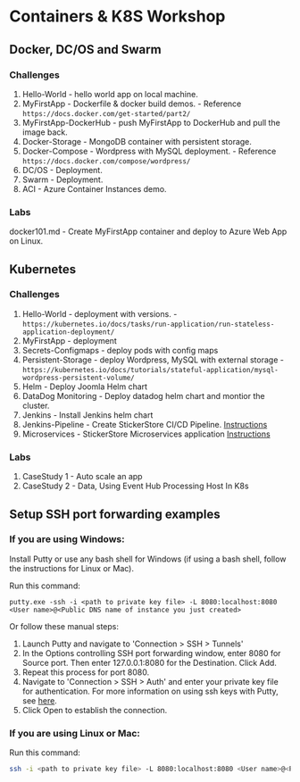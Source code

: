 # Containers & K8S Workshop

## Docker, DC/OS and Swarm

### Challenges

1. Hello-World - hello world app on local machine.
2. MyFirstApp - Dockerfile & docker build demos. - Reference `https://docs.docker.com/get-started/part2/`
3. MyFirstApp-DockerHub - push MyFirstApp to DockerHub and pull the image back.
4. Docker-Storage - MongoDB container with persistent storage.
5. Docker-Compose - Wordpress with MySQL deployment. - Reference `https://docs.docker.com/compose/wordpress/`
6. DC/OS - Deployment.
7. Swarm - Deployment.
8. ACI - Azure Container Instances demo.

### Labs

docker101.md - Create MyFirstApp container and deploy to Azure Web App on Linux.

## Kubernetes

### Challenges

1. Hello-World - deployment with versions. - `https://kubernetes.io/docs/tasks/run-application/run-stateless-application-deployment/`
2. MyFirstApp - deployment
3. Secrets-Configmaps - deploy pods with config maps
4. Persistent-Storage - deploy Wordpress, MySQL with external storage - `https://kubernetes.io/docs/tutorials/stateful-application/mysql-wordpress-persistent-volume/`
3. Helm - Deploy Joomla Helm chart
5. DataDog Monitoring - Deploy datadog helm chart and montior the cluster.
6. Jenkins - Install Jenkins helm chart
7. Jenkins-Pipeline - Create StickerStore CI/CD Pipeline.  [Instructions](/Kubernetes/Challenges/Jenkins-Pipeline)
8. Microservices - StickerStore Microservices application [Instructions](/Kubernetes/Challenges/Microservices/StickerStore)


### Labs

1. CaseStudy 1 - Auto scale an app
2. CaseStudy 2 - Data, Using Event Hub Processing Host In K8s

## Setup SSH port forwarding examples

### If you are using Windows:
Install Putty or use any bash shell for Windows (if using a bash shell, follow the instructions for Linux or Mac).

Run this command:
```
putty.exe -ssh -i <path to private key file> -L 8080:localhost:8080 <User name>@<Public DNS name of instance you just created>
```

Or follow these manual steps:
1. Launch Putty and navigate to 'Connection > SSH > Tunnels'
1. In the Options controlling SSH port forwarding window, enter 8080 for Source port. Then enter 127.0.0.1:8080 for the Destination. Click Add.
1. Repeat this process for port 8080.
1. Navigate to 'Connection > SSH > Auth' and enter your private key file for authentication. For more information on using ssh keys with Putty, see [here](https://docs.microsoft.com/azure/virtual-machines/virtual-machines-linux-ssh-from-windows#create-a-private-key-for-putty).
1. Click Open to establish the connection.

### If you are using Linux or Mac:
Run this command:
```bash
ssh -i <path to private key file> -L 8080:localhost:8080 <User name>@<Public DNS name of instance you just created>
```
